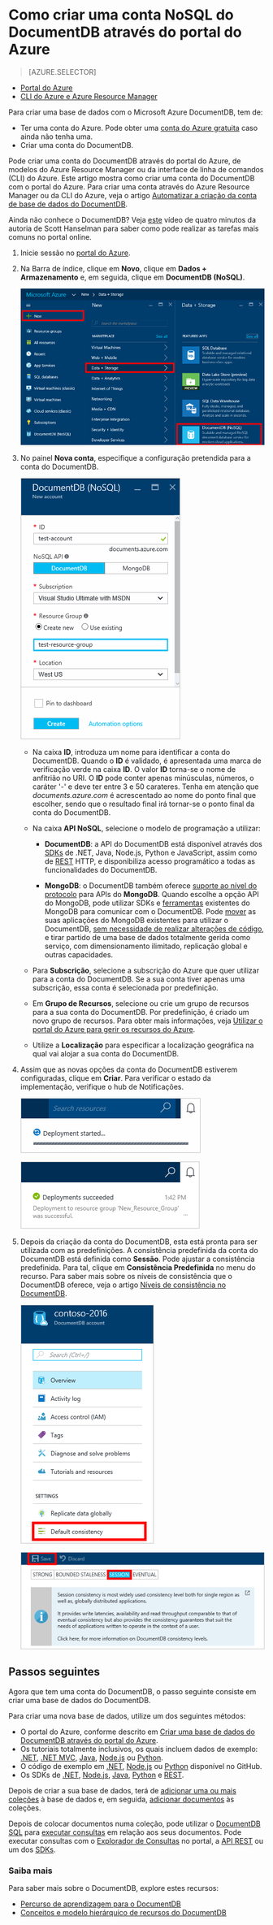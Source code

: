 <properties
    pageTitle="Como criar uma conta do DocumentDB | Microsoft Azure"
    description="Crie uma base de dados NoSQL com o Azure DocumentDB. Siga estas instruções para criar uma conta do DocumentDB e começar a criar a sua base de dados NoSQL rápida de escala global." 
    keywords="criar uma base de dados"
    services="documentdb"
    documentationCenter=""
    authors="mimig1"
    manager="jhubbard"
    editor="monicar"/>

<tags
    ms.service="documentdb"
    ms.workload="data-services"
    ms.tgt_pltfrm="na"
    ms.devlang="na"
    ms.topic="get-started-article"
    ms.date="09/12/2016"
    ms.author="mimig"/>


# Como criar uma conta NoSQL do DocumentDB através do portal do Azure

> [AZURE.SELECTOR]
- [Portal do Azure](documntdb-create-account.md)
- [CLI do Azure e Azure Resource Manager](documentdb-automation-resource-manager-cli.md)

Para criar uma base de dados com o Microsoft Azure DocumentDB, tem de:

- Ter uma conta do Azure. Pode obter uma [conta do Azure gratuita](https://azure.microsoft.com/free) caso ainda não tenha uma. 
- Criar uma conta do DocumentDB.  

Pode criar uma conta do DocumentDB através do portal do Azure, de modelos do Azure Resource Manager ou da interface de linha de comandos (CLI) do Azure. Este artigo mostra como criar uma conta do DocumentDB com o portal do Azure. Para criar uma conta através do Azure Resource Manager ou da CLI do Azure, veja o artigo [Automatizar a criação da conta de base de dados do DocumentDB](documentdb-automation-resource-manager-cli.md).

Ainda não conhece o DocumentDB? Veja [este](https://azure.microsoft.com/documentation/videos/create-documentdb-on-azure/) vídeo de quatro minutos da autoria de Scott Hanselman para saber como pode realizar as tarefas mais comuns no portal online.

1.  Inicie sessão no [portal do Azure](https://portal.azure.com/).
2.  Na Barra de índice, clique em **Novo**, clique em **Dados + Armazenamento** e, em seguida, clique em **DocumentDB (NoSQL)**.

    ![Captura de ecrã do portal do Azure, com destaque para Mais Serviços, e DocumentDB (NoSQL)](./media/documentdb-create-account/create-nosql-db-databases-json-tutorial-1.png)  

3. No painel **Nova conta**, especifique a configuração pretendida para a conta do DocumentDB.

    ![Captura de ecrã do painel Novo DocumentDB](./media/documentdb-create-account/create-nosql-db-databases-json-tutorial-2.png)

    - Na caixa **ID**, introduza um nome para identificar a conta do DocumentDB.  Quando o **ID** é validado, é apresentada uma marca de verificação verde na caixa **ID**. O valor **ID** torna-se o nome de anfitrião no URI. O **ID** pode conter apenas minúsculas, números, o caráter '-' e deve ter entre 3 e 50 carateres. Tenha em atenção que *documents.azure.com* é acrescentado ao nome do ponto final que escolher, sendo que o resultado final irá tornar-se o ponto final da conta do DocumentDB.

    - Na caixa **API NoSQL**, selecione o modelo de programação a utilizar:
        - **DocumentDB**: a API do DocumentDB está disponível através dos [SDKs](documentdb-sdk-dotnet.md) de .NET, Java, Node.js, Python e JavaScript, assim como de [REST](https://msdn.microsoft.com/library/azure/dn781481.aspx) HTTP, e disponibiliza acesso programático a todas as funcionalidades do DocumentDB. 
       
        - **MongoDB**: o DocumentDB também oferece [suporte ao nível do protocolo](documentdb-protocol-mongodb.md) para APIs do **MongoDB**. Quando escolhe a opção API do MongoDB, pode utilizar SDKs e [ferramentas](documentdb-mongodb-mongochef.md) existentes do MongoDB para comunicar com o DocumentDB. Pode [mover](documentdb-import-data.md) as suas aplicações do MongoDB existentes para utilizar o DocumentDB, [sem necessidade de realizar alterações de código](documentdb-connect-mongodb-account.md), e tirar partido de uma base de dados totalmente gerida como serviço, com dimensionamento ilimitado, replicação global e outras capacidades.

    - Para **Subscrição**, selecione a subscrição do Azure que quer utilizar para a conta do DocumentDB. Se a sua conta tiver apenas uma subscrição, essa conta é selecionada por predefinição.

    - Em **Grupo de Recursos**, selecione ou crie um grupo de recursos para a sua conta do DocumentDB.  Por predefinição, é criado um novo grupo de recursos. Para obter mais informações, veja [Utilizar o portal do Azure para gerir os recursos do Azure](../articles/azure-portal/resource-group-portal.md).

    - Utilize a **Localização** para especificar a localização geográfica na qual vai alojar a sua conta do DocumentDB. 

4.  Assim que as novas opções da conta do DocumentDB estiverem configuradas, clique em **Criar**. Para verificar o estado da implementação, verifique o hub de Notificações.  

    ![Criar bases de dados rapidamente – Captura de ecrã do hub de Notificações, que mostra o processo de criação da conta do DocumentDB](./media/documentdb-create-account/create-nosql-db-databases-json-tutorial-4.png)  

    ![Captura de ecrã do hub de Notificações, que mostra que a conta do DocumentDB foi criada com êxito e implementada num grupo de recursos – Notificação do criador de base de dados online](./media/documentdb-create-account/create-nosql-db-databases-json-tutorial-5.png)

5.  Depois da criação da conta do DocumentDB, esta está pronta para ser utilizada com as predefinições. A consistência predefinida da conta do DocumentDB está definida como **Sessão**.  Pode ajustar a consistência predefinida. Para tal, clique em **Consistência Predefinida** no menu do recurso. Para saber mais sobre os níveis de consistência que o DocumentDB oferece, veja o artigo [Níveis de consistência no DocumentDB](documentdb-consistency-levels.md).

    ![Captura de ecrã do painel Grupo de Recursos – iniciar a programação de aplicações](./media/documentdb-create-account/create-nosql-db-databases-json-tutorial-6.png)  

    ![Captura de ecrã do painel Nível de Consistência – Consistência da Sessão](./media/documentdb-create-account/create-nosql-db-databases-json-tutorial-7.png)  

[Como: criar uma conta do DocumentDB]: #Howto
[Passos seguintes]: #NextSteps
[documentdb-gerir]:../articles/documentdb/documentdb-manage.md


## Passos seguintes

Agora que tem uma conta do DocumentDB, o passo seguinte consiste em criar uma base de dados do DocumentDB. 

Para criar uma nova base de dados, utilize um dos seguintes métodos:

- O portal do Azure, conforme descrito em [Criar uma base de dados do DocumentDB através do portal do Azure](documentdb-create-database.md).
- Os tutoriais totalmente inclusivos, os quais incluem dados de exemplo: [.NET](documentdb-get-started.md), [.NET MVC](documentdb-dotnet-application.md), [Java](documentdb-java-application.md), [Node.js](documentdb-nodejs-application.md) ou [Python](documentdb-python-application.md).
- O código de exemplo em [.NET](documentdb-dotnet-samples.md#database-examples), [Node.js](documentdb-nodejs-samples.md#database-examples) ou [Python](documentdb-python-samples.md#database-examples) disponível no GitHub.
- Os SDKs de [.NET](documentdb-sdk-dotnet.md), [Node.js](documentdb-sdk-node.md), [Java](documentdb-sdk-java.md), [Python](documentdb-sdk-python.md) e [REST](https://msdn.microsoft.com/library/azure/mt489072.aspx).

Depois de criar a sua base de dados, terá de [adicionar uma ou mais coleções](documentdb-create-collection.md) à base de dados e, em seguida, [adicionar documentos](documentdb-view-json-document-explorer.md) às coleções.

Depois de colocar documentos numa coleção, pode utilizar o [DocumentDB SQL](documentdb-sql-query.md) para [executar consultas](documentdb-sql-query.md#executing-queries) em relação aos seus documentos. Pode executar consultas com o [Explorador de Consultas](documentdb-query-collections-query-explorer.md) no portal, a [API REST](https://msdn.microsoft.com/library/azure/dn781481.aspx) ou um dos [SDKs](documentdb-sdk-dotnet.md).

### Saiba mais

Para saber mais sobre o DocumentDB, explore estes recursos:

-   [Percurso de aprendizagem para o DocumentDB](https://azure.microsoft.com/documentation/learning-paths/documentdb/)
-   [Conceitos e modelo hierárquico de recursos do DocumentDB](documentdb-resources.md)



<!--HONumber=Sep16_HO3-->


